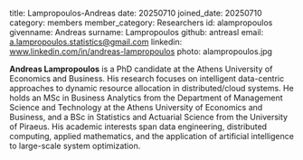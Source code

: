 title: Lampropoulos-Andreas
date: 20250710
joined_date: 20250710
category: members
member_category: Researchers
id: alampropoulos
givenname: Andreas
surname: Lampropoulos
github: antreasl
email: a.lampropoulos.statistics@gmail.com
linkedin: www.linkedin.com/in/andreas-lampropoulos
photo: alampropoulos.jpg

**Andreas Lampropoulos** is a PhD candidate at the Athens University of Economics and Business.
His research focuses on intelligent data-centric approaches to dynamic resource allocation in distributed/cloud systems.
He holds an MSc in Business Analytics from the Department of Management Science and Technology at the Athens University of Economics and Business, and a BSc in Statistics and Actuarial Science from the University of Piraeus.
His academic interests span data engineering, distributed computing, applied mathematics,
and the application of artificial intelligence to large-scale system optimization.
